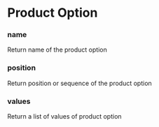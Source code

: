 # Product Option

### name

Return name of the product option



### position

Return position or sequence of the product option



### values

Return a list of values of product option

